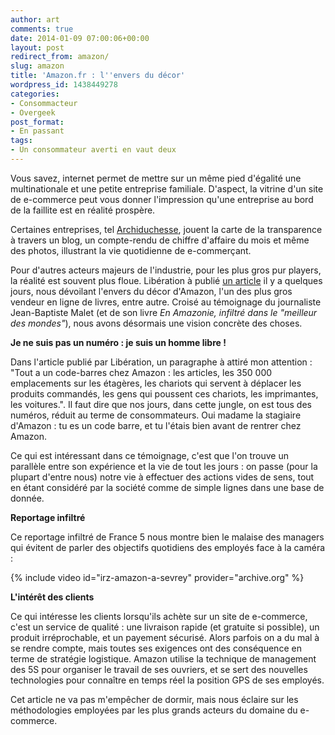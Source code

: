 ```yaml
---
author: art
comments: true
date: 2014-01-09 07:00:06+00:00
layout: post
redirect_from: amazon/
slug: amazon
title: 'Amazon.fr : l''envers du décor'
wordpress_id: 1438449278
categories:
- Consommacteur
- Overgeek
post_format:
- En passant
tags:
- Un consommateur averti en vaut deux
---
```


Vous savez, internet permet de mettre sur un même pied d'égalité une multinationale et une petite entreprise familiale. D'aspect, la vitrine d'un site de e-commerce peut vous donner l'impression qu'une entreprise au bord de la faillite est en réalité prospère.

Certaines entreprises, tel [Archiduchesse](http://archiduchesse.com/), jouent la carte de la transparence à travers un blog, un compte-rendu de chiffre d'affaire du mois et même des photos, illustrant la vie quotidienne de e-commerçant.

Pour d'autres acteurs majeurs de l'industrie, pour les plus gros pur players, la réalité est souvent plus floue. Libération à publié [un article](http://www.liberation.fr/economie/2013/12/17/une-employee-d-amazon-raconte-la-peur-organisee_967185) il y a quelques jours, nous dévoilant l'envers du décor d'Amazon, l'un des plus gros vendeur en ligne de livres, entre autre. Croisé au témoignage du journaliste Jean-Baptiste Malet (et de son livre _En Amazonie, infiltré dans le "meilleur des mondes"_), nous avons désormais une vision concrète des choses.

**Je ne suis pas un numéro : je suis un homme libre !**

Dans l'article publié par Libération, un paragraphe à attiré mon attention : "Tout a un code-barres chez Amazon : les articles, les 350 000 emplacements sur les étagères, les chariots qui servent à déplacer les produits commandés, les gens qui poussent ces chariots, les imprimantes, les voitures.". Il faut dire que nos jours, dans cette jungle, on est tous des numéros, réduit au terme de consommateurs. Oui madame la stagiaire d'Amazon : tu es un code barre, et tu l'étais bien avant de rentrer chez Amazon.

Ce qui est intéressant dans ce témoignage, c'est que l'on trouve un parallèle entre son expérience et la vie de tout les jours : on passe (pour la plupart d'entre nous) notre vie à effectuer des actions vides de sens, tout en étant considéré par la société comme de simple lignes dans une base de donnée.

**Reportage infiltré**

Ce reportage infiltré de France 5 nous montre bien le malaise des managers qui évitent de parler des objectifs quotidiens des employés face à la caméra :

{% include video id="irz-amazon-a-sevrey" provider="archive.org" %}

**L'intérêt des clients**

Ce qui intéresse les clients lorsqu'ils achète sur un site de e-commerce, c'est un service de qualité : une livraison rapide (et gratuite si possible), un produit irréprochable, et un payement sécurisé. Alors parfois on a du mal à se rendre compte, mais toutes ses exigences ont des conséquence en terme de stratégie logistique. Amazon utilise la technique de management des 5S pour organiser le travail de ses ouvriers, et se sert des nouvelles technologies pour connaître en temps réel la position GPS de ses employés.

Cet article ne va pas m'empêcher de dormir, mais nous éclaire sur les méthodologies employées par les plus grands acteurs du domaine du e-commerce.
